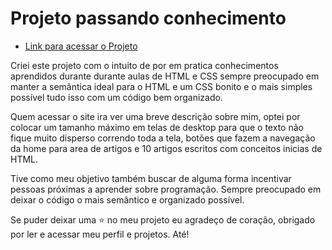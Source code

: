 # Projeto passando conhecimento

- [Link para acessar o Projeto](https://guilherme-artigas.github.io/Projeto-Passando-Conhecimento/)

Criei este projeto com o intuito de por em pratica conhecimentos aprendidos durante durante aulas de HTML e CSS sempre preocupado em manter a semântica ideal para o HTML e um CSS bonito e o mais simples possível tudo isso com um código bem organizado.

Quem acessar o site ira ver uma breve descrição sobre mim, optei por colocar um tamanho máximo em telas de desktop para que o texto não fique muito disperso correndo toda a tela, botões que fazem a navegação da home para area de artigos e 10 artigos escritos com conceitos inicias de HTML.

Tive como meu objetivo também buscar de alguma forma incentivar pessoas próximas a aprender sobre programação. Sempre preocupado em deixar o código o mais semântico e organizado possível.

Se puder deixar uma ⭐ no meu projeto eu agradeço de coração, obrigado por ler e acessar meu perfil e projetos. Até!
